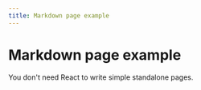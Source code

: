 ```yaml
---
title: Markdown page example
---
```


# Markdown page example

You don't need React to write simple standalone pages.

